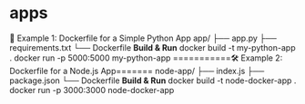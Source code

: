 # apps
🧪 Example 1: Dockerfile for a Simple Python App
app/
├── app.py
├── requirements.txt
└── Dockerfile
**Build & Run**
docker build -t my-python-app .
docker run -p 5000:5000 my-python-app
===========🛠 Example 2: Dockerfile for a Node.js App=======
node-app/
├── index.js
├── package.json
└── Dockerfile
**Build & Run**
docker build -t node-docker-app .
docker run -p 3000:3000 node-docker-app
